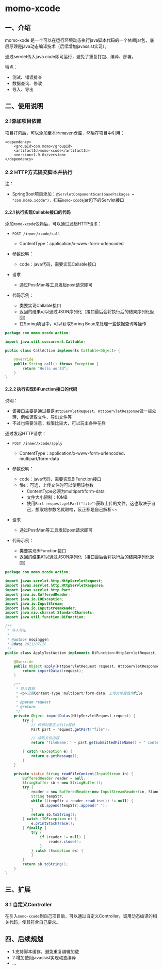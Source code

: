# momo-xcode

## 一、介绍
momo-xode 是一个可以在运行环境动态执行java脚本代码的一个依赖jar包，底层原理是java动态编译技术（后续增加javassist实现）。

通过servlet传入java code即可运行，避免了重复打包、编译、部署。

特点：
- 测试、错误排查
- 数据查询、修改
- 导入、导出

## 二、使用说明

### 2.1添加项目依赖

项目打包后，可以添加至本地maven仓库，然后在项目中引用：
```
<dependency>
    <groupId>com.momo</groupId>
    <artifactId>momo-xcode</artifactId>
    <version>1.0.0</version>
</dependency>
```

### 2.2 HTTP方式提交脚本并执行

注：
- SpringBoot项目添加：`@ServletComponentScan(basePackages = "com.momo.xcode")`，扫描`momo-xcode`jar包下的Servlet接口

#### 2.2.1 执行实现Callable接口的代码

添加`momo-xcode`依赖后，可以通过发起HTTP请求：
- `POST /inner/xcode/call`
  - ContentType：application/x-www-form-urlencoded

- 参数说明：
  - code：java代码，需要实现Callable接口
  
- 请求
  - 通过PostMan等工具发起post请求即可  

- 代码示例：
  - 类要实现Callable接口
  - 返回的结果可以通过JSON序列化（接口最后会将执行后的结果序列化返回）
  - 在Spring项目中，可以获取Spring Bean来处理一些数据查询等操作

```java
package com.momo.xcode.action;

import java.util.concurrent.Callable;

public class CallAction implements Callable<Object> {

    @Override
    public String call() throws Exception {
        return "Hello world";
    }
}
```

#### 2.2.2 执行实现BiFunction接口的代码

说明：
- 该接口主要是通过暴露`HttpServletRequest`、`HttpServletResponse`做一些处理，例如读取文件、导出文件等
- 不过也需要注意，权限比较大，可以玩出各种花样


通过发起HTTP请求：
- `POST /inner/xcode/apply`
  - ContentType：application/x-www-form-urlencoded、multipart/form-data

- 参数说明：
  - code：java代码，需要实现BiFunction接口
  - file：可选，上传文件时可以使用该参数
    - ContentType必须为multipart/form-data
    - 文件大小限制：10MB
    - 使用`Part request.getPart("file")`获取上传的文件，这也取决于自己，想取啥参数名就取啥，反正都是自己解析~~
  
- 请求
  - 通过PostMan等工具发起post请求即可  

- 代码示例：
  - 类要实现BiFunction接口
  - 返回的结果可以通过JSON序列化（接口最后会将执行后的结果序列化返回）

```java
package com.momo.xcode.action;

import javax.servlet.http.HttpServletRequest;
import javax.servlet.http.HttpServletResponse;
import javax.servlet.http.Part;
import java.io.BufferedReader;
import java.io.IOException;
import java.io.InputStream;
import java.io.InputStreamReader;
import java.nio.charset.StandardCharsets;
import java.util.function.BiFunction;

/**
 * 导入导出
 *
 * @author moqinggen
 * @date 2021/07/26
 */
public class ApplyTestAction implements BiFunction<HttpServletRequest, HttpServletResponse, Object> {

    @Override
    public Object apply(HttpServletRequest request, HttpServletResponse response) {
        return importDatas(request);
    }

    /**
     * 导入数据
     * <p>设置Content-Type：multipart/form-data，上传文件属性为file
     *
     * @param request
     * @return
     */
    private Object importDatas(HttpServletRequest request) {
        try {
            // 传参时要定义file属性
            Part part = request.getPart("file");

            // 读取文件内容
            return "fileName：" + part.getSubmittedFileName() + " content：" + readFileContent(part.getInputStream());

        } catch (Exception e) {
            return e.getMessage();
        }
    }

    private static String readFileContent(InputStream in) {
        BufferedReader reader = null;
        StringBuffer sb = new StringBuffer();
        try {
            reader = new BufferedReader(new InputStreamReader(in, StandardCharsets.UTF_8));
            String tempStr;
            while ((tempStr = reader.readLine()) != null) {
                sb.append(tempStr).append(" ");
            }
            return sb.toString();
        } catch (IOException e) {
            e.printStackTrace();
        } finally {
            try {
                if (reader != null) {
                    reader.close();
                }
            } catch (Exception ex) {
            }
        }
        return sb.toString();
    }
}
```

## 三、扩展

### 3.1 自定义Controller

在引入`momo-xcode`到自己项目后，可以通过自定义Controller，调用动态编译的相关代码，使其符合自己要求。

## 四、后续规划

- 1.支持脚本缓存，避免重复编辑加载
- 2.增加使用javassist实现动态编译
- ...
